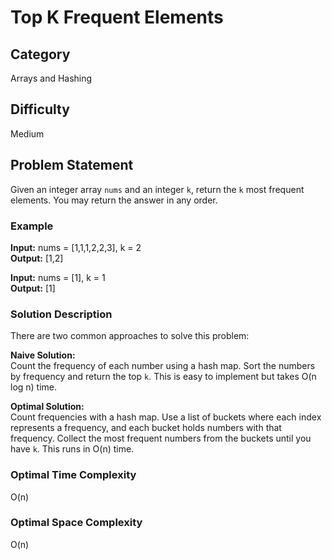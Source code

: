 # Top K Frequent Elements

## Category

Arrays and Hashing

## Difficulty

Medium

## Problem Statement

Given an integer array `nums` and an integer `k`, return the `k` most frequent elements. You may return the answer in any order.

### Example

**Input:** nums = [1,1,1,2,2,3], k = 2  
**Output:** [1,2]

**Input:** nums = [1], k = 1  
**Output:** [1]

### Solution Description

There are two common approaches to solve this problem:

**Naive Solution:**  
Count the frequency of each number using a hash map. Sort the numbers by frequency and return the top `k`. This is easy to implement but takes O(n log n) time.

**Optimal Solution:**  
Count frequencies with a hash map. Use a list of buckets where each index represents a frequency, and each bucket holds numbers with that frequency. Collect the most frequent numbers from the buckets until you have `k`. This runs in O(n) time.

### Optimal Time Complexity

O(n)

### Optimal Space Complexity

O(n)

